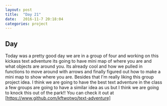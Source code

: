 ```yaml
---
layout: post
title:  "Day 21"
date:   2016-11-7 20:18:04
categories: project
---
```


## Day
Today was a pretty good day we are in a group of four and working on this kickass text adventure its going to have mini map of where you are and what objects are around you. Its already cool and how we pulled in functions to move around with arrows and finally figured out how to make a mini map to show where you are. Besides that I'm really liking this group project idea. I think we are going to have the best text adventure in the class a few groups are going to have a similar idea as us but I think we are going to knock this out of the park!! You can check it out at [https://www.github.com/kftwotwo/text-adventure]
